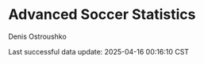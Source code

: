 # Advanced Soccer Statistics
Denis Ostroushko

<!-- gfm -->

Last successful data update: 2025-04-16 00:16:10 CST
